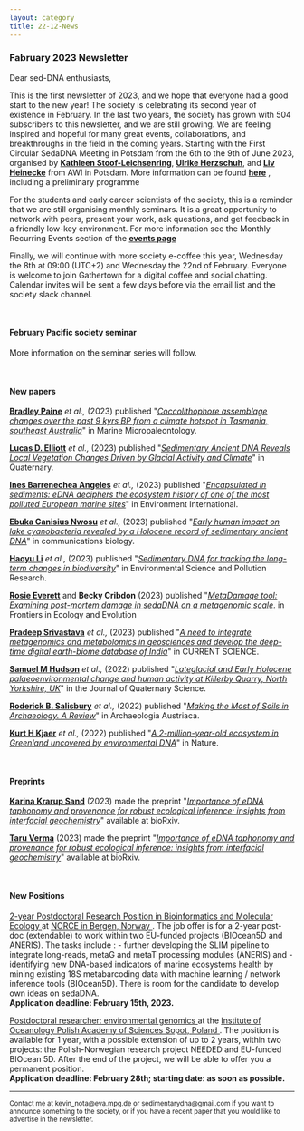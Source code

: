 ```yaml
---
layout: category
title: 22-12-News
---
```


<div class="section">
<h3 class="section-title underline">Fabruary 2023 Newsletter</h3>
</div>

<p>Dear sed-DNA enthusiasts,</p>
<div class="intro">

<p>This is the first newsletter of 2023, and we hope that everyone had a good start to the new year! The society is celebrating its second year of existence in February. In the last two years, the society has grown with 504 subscribers to this newsletter, and we are still growing. We are feeling inspired and hopeful for many great events, collaborations, and breakthroughs in the field in the coming years. Starting with the First Circular SedaDNA Meeting in Potsdam from the 6th to the 9th of June 2023, organised by <a href="https://www.researchgate.net/profile/Kathleen-Stoof-Leichsenring-2" target="_blank"><b> Kathleen Stoof-Leichsenring</b></a>, <a href="https://www.researchgate.net/profile/Ulrike-Herzschuh" target="_blank"><b> Ulrike Herzschuh</b></a>, and <a href="https://www.researchgate.net/profile/Liv-Heinecke-2" target="_blank"><b> Liv Heinecke</b></a> from AWI in Potsdam. More information can be found <a href="https://docs.google.com/document/d/13tvQSsiWDWVYNwo638D9ByT3cKc1HLZsXTSC_3GRtSY/edit?usp=sharing" target="_blank"><b> here</b></a> , including a preliminary programme</p>

<p>For the students and early career scientists of the society, this is a reminder that we are still organising monthly seminars. It is a great opportunity to network with peers, present your work, ask questions, and get feedback in a friendly low-key environment. For more information see the Monthly Recurring Events section of the <a href="https://sedadna.github.io/category/events.html" target="_blank"><b> events page</b></a></p>
<p>
Finally, we will continue with more society e-coffee this year, Wednesday the 8th at 09:00 (UTC+2) and Wednesday the 22nd of February. Everyone is welcome to join Gathertown for a digital coffee and social chatting. Calendar invites will be sent a few days before via the email list and the society slack channel.
</p>

<br>
<div class="intro">
<h4 class="section-title underline">February Pacific society seminar</h4><p>

More information on the seminar series will follow.

<div class="intro">
  <br>

<h4 class="section-title underline">New papers</h4>

<p><a href="https://www.researchgate.net/profile/Bradley-Paine" target="_blank"><b>Bradley Paine</b></a> <i> et al.,</i> (2023) published "<a href="https://doi.org/10.1016/j.marmicro.2023.102209" target="_blank"><u><i>Coccolithophore assemblage changes over the past 9 kyrs BP from a climate hotspot in Tasmania, southeast Australia</i></u></a>" in Marine Micropaleontology.</p>

<p><a href="https://en.uit.no/ansatte/lucas.elliott" target="_blank"><b>Lucas D. Elliott</b></a> <i> et al.,</i> (2023) published "<a href="https://doi.org/10.3390/quat6010007" target="_blank"><u><i>Sedimentary Ancient DNA Reveals Local Vegetation Changes Driven by Glacial Activity and Climate</i></u></a>" in Quaternary.</p>

<p><a href="https://www.researchgate.net/profile/Ines-Barrenechea-2" target="_blank"><b>Ines Barrenechea Angeles</b></a> <i> et al.,</i> (2023) published "<a href="https://doi.org/10.1016/j.envint.2023.107738" target="_blank"><u><i>Encapsulated in sediments: eDNA deciphers the ecosystem history of one of the most polluted European marine sites</i></u></a>" in Environment International.</p>

<p><a href="https://www.researchgate.net/profile/Ebuka-Nwosu-2" target="_blank"><b>Ebuka Canisius Nwosu</b></a> <i> et al.,</i> (2023) published "<a href="https://doi.org/10.1038/s42003-023-04430-z" target="_blank"><u><i>Early human impact on lake cyanobacteria revealed by a Holocene record of sedimentary ancient DNA</i></u></a>" in communications biology.</p>

<p><a href="https://www.researchgate.net/profile/Haoyu-Li-8" target="_blank"><b>Haoyu Li</b></a> <i> et al.,</i> (2023) published "<a href="https://doi.org/10.1007/s11356-023-25130-5" target="_blank"><u><i>Sedimentary DNA for tracking the long-term changes in biodiversity</i></u></a>" in Environmental Science and Pollution Research.</p>

<p><a href="https://scholar.google.com/citations?user=gPs7wHoAAAAJ&hl=en&oi=sra" target="_blank"><b>Rosie Everett</b></a> and <b>Becky Cribdon</b> (2023) published "<a href="https://doi.org/10.3389/fevo.2022.888421" target="_blank"><u><i>MetaDamage tool: Examining post-mortem damage in sedaDNA on a metagenomic scale</i></u></a>. in Frontiers in Ecology and Evolution </p>

<p><a href="https://www.researchgate.net/profile/Pradeep-Srivastava-2" target="_blank"><b>Pradeep Srivastava</b></a> <i> et al.,</i> (2023) published "<a href="10.18520/cs/v124/i1/26-37" target="_blank"><u><i>A need to integrate metagenomics and metabolomics in geosciences and develop the deep-time digital earth-biome database of India</i></u></a>" in CURRENT SCIENCE.</p>

<p><a href="https://www.researchgate.net/profile/Sam-Hudson-9" target="_blank"><b>Samuel M Hudson</b></a> <i> et al.,</i> (2022) published "<a href=" https://doi.org/10.3389/fevo.2022.888421" target="_blank"><u><i>Lateglacial and Early Holocene palaeoenvironmental change and human activity at Killerby Quarry, North Yorkshire, UK</i></u></a>" in the Journal of Quaternary Science.</p>

<p><a href="https://www.researchgate.net/profile/Roderick-Salisbury" target="_blank"><b>Roderick B. Salisbury</b></a> <i> et al.,</i> (2022) published "<a href="10.1553/archaeologia106s319" target="_blank"><u><i>Making the Most of Soils in Archaeology. A Review</i></u></a>" in Archaeologia Austriaca.</p>

<p><a href="https://www.researchgate.net/profile/Kurt-Kjaer" target="_blank"><b>Kurt H Kjaer</b></a> <i> et al.,</i> (2022) published "<a href="https://doi.org/10.1038/s41586-022-05453-y" target="_blank"><u><i>A 2-million-year-old ecosystem in Greenland uncovered by environmental DNA</i></u></a>" in Nature.</p>


<br>
<div class="intro">
<h4 class="section-title underline">Preprints</h4>

<p><a href="https://www.kksand.com" target="_blank"><b> Karina Krarup Sand</b></a> (2023) made the preprint "<a href="https://doi.org/10.1101/2023.01.24.525431" target="_blank"><u><i>Importance of eDNA taphonomy and provenance for robust ecological inference: insights from interfacial geochemistry</i></u></a>" available at bioRxiv.</p>

<p><a href="https://scholar.google.com/citations?user=NNewizMAAAAJ&hl=en&oi=ao" target="_blank"><b> Taru Verma</b></a> (2023) made the preprint "<a href="https://doi.org/10.1101/2023.01.24.525235" target="_blank"><u><i>Importance of eDNA taphonomy and provenance for robust ecological inference: insights from interfacial geochemistry</i></u></a>" available at bioRxiv.</p>

<br>
<h4 class="section-title underline">New Positions</h4>

<p><a href="https://www.jobbnorge.no/en/available-jobs/job/238789/2-year-postdoctoral-research-position-in-bioinformatics-and-molecular-ecology" target="_blank"><u> 2-year Postdoctoral Research Position in Bioinformatics and Molecular Ecology </u></a> at <a href="https://www.iopan.pl/en/" target="_blank"><u> NORCE in Bergen, Norway </u></a>. The job offer is for a 2-year post-doc (extendable) to work within two EU-funded projects (BIOcean5D and ANERIS). The tasks include : - further developing the SLIM pipeline to integrate long-reads, metaG and metaT processing modules (ANERIS) and - identifying new DNA-based indicators of marine ecosystems health by mining existing 18S metabarcoding data with machine learning / network inference tools (BIOcean5D). There is room for the candidate to develop own ideas on sedaDNA. 
  <br>
   <b>Application deadline: February 15th, 2023.</b></p>
  
 
 <p><a href="https://www.researchgate.net/job/989138_Postdoctoral_researcher_environmental_genomics" target="_blank"><u> Postdoctoral researcher: environmental genomics </u></a> at the <a href="https://www.iopan.pl/en/" target="_blank"><u> Institute of Oceanology Polish Academy of Sciences Sopot, Poland </u></a>. The position is available for 1 year, with a possible extension of up to 2 years, within two projects: the Polish-Norwegian research project NEEDED and EU-funded BIOcean 5D. After the end of the project, we will be able to offer you a permanent position. 
  <br>
   <b>Application deadline: February 28th; starting date: as soon as possible.</b></p>
  
<hr />
<p><small>Contact me at kevin_nota@eva.mpg.de or sedimentarydna@gmail.com if you want to announce something to the society, or if you have a recent paper that you would like to advertise in the newsletter.</small></p>